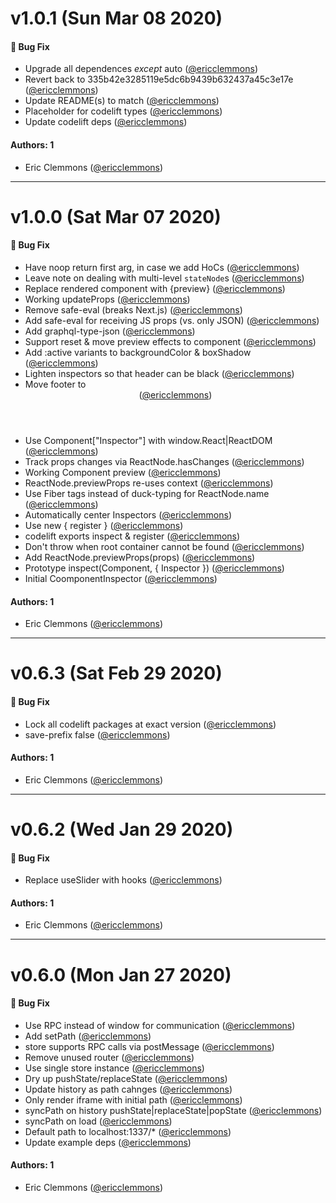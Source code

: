 # v1.0.1 (Sun Mar 08 2020)

#### 🐛  Bug Fix

- Upgrade all dependences _except_ auto  ([@ericclemmons](https://github.com/ericclemmons))
- Revert back to 335b42e3285119e5dc6b9439b632437a45c3e17e  ([@ericclemmons](https://github.com/ericclemmons))
- Update README(s) to match  ([@ericclemmons](https://github.com/ericclemmons))
- Placeholder for codelift types  ([@ericclemmons](https://github.com/ericclemmons))
- Update codelift deps  ([@ericclemmons](https://github.com/ericclemmons))

#### Authors: 1

- Eric Clemmons ([@ericclemmons](https://github.com/ericclemmons))

---

# v1.0.0 (Sat Mar 07 2020)

#### 🐛  Bug Fix

- Have noop return first arg, in case we add HoCs  ([@ericclemmons](https://github.com/ericclemmons))
- Leave note on dealing with multi-level `stateNode`s  ([@ericclemmons](https://github.com/ericclemmons))
- Replace rendered component with <span>{preview}</span>  ([@ericclemmons](https://github.com/ericclemmons))
- Working updateProps  ([@ericclemmons](https://github.com/ericclemmons))
- Remove safe-eval (breaks Next.js)  ([@ericclemmons](https://github.com/ericclemmons))
- Add safe-eval for receiving JS props (vs. only JSON)  ([@ericclemmons](https://github.com/ericclemmons))
- Add graphql-type-json  ([@ericclemmons](https://github.com/ericclemmons))
- Support reset & move preview effects to component  ([@ericclemmons](https://github.com/ericclemmons))
- Add :active variants to backgroundColor & boxShadow  ([@ericclemmons](https://github.com/ericclemmons))
- Lighten inspectors so that header can be black  ([@ericclemmons](https://github.com/ericclemmons))
- Move footer to <Header />  ([@ericclemmons](https://github.com/ericclemmons))
- Use Component["Inspector"] with window.React|ReactDOM  ([@ericclemmons](https://github.com/ericclemmons))
- Track props changes via ReactNode.hasChanges  ([@ericclemmons](https://github.com/ericclemmons))
- Working Component preview  ([@ericclemmons](https://github.com/ericclemmons))
- ReactNode.previewProps re-uses context  ([@ericclemmons](https://github.com/ericclemmons))
- Use Fiber tags instead of duck-typing for ReactNode.name  ([@ericclemmons](https://github.com/ericclemmons))
- Automatically center Inspectors  ([@ericclemmons](https://github.com/ericclemmons))
- Use new { register }  ([@ericclemmons](https://github.com/ericclemmons))
- codelift exports inspect & register  ([@ericclemmons](https://github.com/ericclemmons))
- Don't throw when root container cannot be found  ([@ericclemmons](https://github.com/ericclemmons))
- Add ReactNode.previewProps(props)  ([@ericclemmons](https://github.com/ericclemmons))
- Prototype inspect(Component, { Inspector })  ([@ericclemmons](https://github.com/ericclemmons))
- Initial CoomponentInspector  ([@ericclemmons](https://github.com/ericclemmons))

#### Authors: 1

- Eric Clemmons ([@ericclemmons](https://github.com/ericclemmons))

---

# v0.6.3 (Sat Feb 29 2020)

#### 🐛  Bug Fix

- Lock all codelift packages at exact version  ([@ericclemmons](https://github.com/ericclemmons))
- save-prefix false  ([@ericclemmons](https://github.com/ericclemmons))

#### Authors: 1

- Eric Clemmons ([@ericclemmons](https://github.com/ericclemmons))

---

# v0.6.2 (Wed Jan 29 2020)

#### 🐛  Bug Fix

- Replace useSlider with hooks  ([@ericclemmons](https://github.com/ericclemmons))

#### Authors: 1

- Eric Clemmons ([@ericclemmons](https://github.com/ericclemmons))

---

# v0.6.0 (Mon Jan 27 2020)

#### 🐛  Bug Fix

- Use RPC instead of window for communication  ([@ericclemmons](https://github.com/ericclemmons))
- Add setPath  ([@ericclemmons](https://github.com/ericclemmons))
- store supports RPC calls via postMessage  ([@ericclemmons](https://github.com/ericclemmons))
- Remove unused router  ([@ericclemmons](https://github.com/ericclemmons))
- Use single store instance  ([@ericclemmons](https://github.com/ericclemmons))
- Dry up pushState/replaceState  ([@ericclemmons](https://github.com/ericclemmons))
- Update history as path cahnges  ([@ericclemmons](https://github.com/ericclemmons))
- Only render iframe with initial path  ([@ericclemmons](https://github.com/ericclemmons))
- syncPath on history pushState|replaceState|popState  ([@ericclemmons](https://github.com/ericclemmons))
- syncPath on load  ([@ericclemmons](https://github.com/ericclemmons))
- Default path to localhost:1337/*  ([@ericclemmons](https://github.com/ericclemmons))
- Update example deps  ([@ericclemmons](https://github.com/ericclemmons))

#### Authors: 1

- Eric Clemmons ([@ericclemmons](https://github.com/ericclemmons))